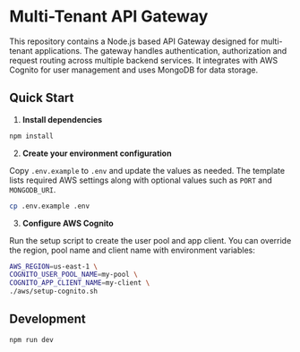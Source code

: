 
# Multi-Tenant API Gateway

This repository contains a Node.js based API Gateway designed for multi-tenant applications. The gateway handles authentication, authorization and request routing across multiple backend services. It integrates with AWS Cognito for user management and uses MongoDB for data storage.

## Quick Start

1. **Install dependencies**

```bash
npm install
```

2. **Create your environment configuration**

Copy `.env.example` to `.env` and update the values as needed. The template lists
required AWS settings along with optional values such as `PORT` and `MONGODB_URI`.

```bash
cp .env.example .env
```

3. **Configure AWS Cognito**

Run the setup script to create the user pool and app client. You can override the
region, pool name and client name with environment variables:

```bash
AWS_REGION=us-east-1 \
COGNITO_USER_POOL_NAME=my-pool \
COGNITO_APP_CLIENT_NAME=my-client \
./aws/setup-cognito.sh
```

## Development

```bash
npm run dev
```
